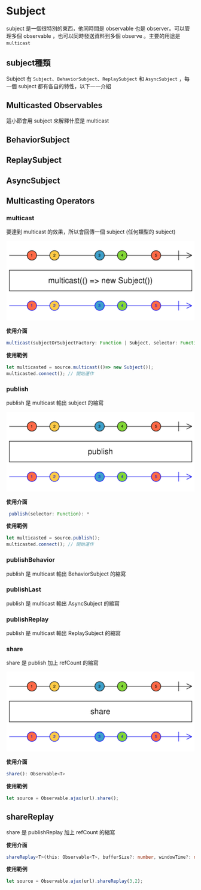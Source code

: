 # Subject

subject 是一個很特別的東西，他同時間是 observable 也是 observer。可以管理多個 observable ，也可以同時發送資料到多個 observe 。主要的用途是 `multicast`

## subject種類

Subject 有 `Subject`、`BehaviorSubject`、`ReplaySubject` 和 `AsyncSubject` ，每一個 subject 都有各自的特性，以下一一介紹

## Multicasted Observables 

這小節會用 subject 來解釋什麼是 multicast





## BehaviorSubject

## ReplaySubject

## AsyncSubject



## Multicasting Operators

### multicast

要達到 multicast 的效果，所以會回傳一個 subject (任何類型的 subject)

![](images/multicast.png)

**使用介面**

```typescript
multicast(subjectOrSubjectFactory: Function | Subject, selector: Function): Observable
```

**使用範例**

```typescript
let multicasted = source.multicast(()=> new Subject());
multicasted.connect(); // 開始運作
```

### publish

publish 是 multicast 輸出 subject 的縮寫

![](images/publish.png)

**使用介面**

```typescript
 publish(selector: Function): *
```

**使用範例**

```typescript
let multicasted = source.publish();
multicasted.connect(); // 開始運作
```

### publishBehavior

publish 是 multicast 輸出 BehaviorSubject 的縮寫

### publishLast

publish 是 multicast 輸出 AsyncSubject 的縮寫

### publishReplay

publish 是 multicast 輸出 ReplaySubject 的縮寫

### share

share 是 publish 加上 refCount 的縮寫

![](images/share.png)

**使用介面**

```typescript
share(): Observable<T>
```

**使用範例**

```typescript
let source = Observable.ajax(url).share();
```



## shareReplay

share 是 publishReplay 加上 refCount 的縮寫

**使用介面**

```typescript
shareReplay<T>(this: Observable<T>, bufferSize?: number, windowTime?: number, scheduler?: IScheduler): Observable<T>;
```

**使用範例**

```typescript
let source = Observable.ajax(url).shareReplay(3,2);
```



